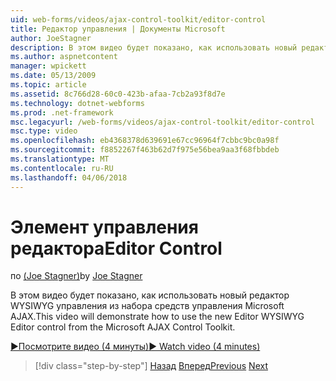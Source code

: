 ```yaml
---
uid: web-forms/videos/ajax-control-toolkit/editor-control
title: Редактор управления | Документы Microsoft
author: JoeStagner
description: В этом видео будет показано, как использовать новый редактор WYSIWYG управления из набора средств управления Microsoft AJAX.
ms.author: aspnetcontent
manager: wpickett
ms.date: 05/13/2009
ms.topic: article
ms.assetid: 8c766d28-60c0-423b-afaa-7cb2a93f8d7e
ms.technology: dotnet-webforms
ms.prod: .net-framework
msc.legacyurl: /web-forms/videos/ajax-control-toolkit/editor-control
msc.type: video
ms.openlocfilehash: eb4368378d639691e67cc96964f7cbbc9bc0a98f
ms.sourcegitcommit: f8852267f463b62d7f975e56bea9aa3f68fbbdeb
ms.translationtype: MT
ms.contentlocale: ru-RU
ms.lasthandoff: 04/06/2018
---
```

<a name="editor-control"></a><span data-ttu-id="73066-103">Элемент управления редактора</span><span class="sxs-lookup"><span data-stu-id="73066-103">Editor Control</span></span>
====================
<span data-ttu-id="73066-104">по [(Joe Stagner)](https://github.com/JoeStagner)</span><span class="sxs-lookup"><span data-stu-id="73066-104">by [Joe Stagner](https://github.com/JoeStagner)</span></span>

<span data-ttu-id="73066-105">В этом видео будет показано, как использовать новый редактор WYSIWYG управления из набора средств управления Microsoft AJAX.</span><span class="sxs-lookup"><span data-stu-id="73066-105">This video will demonstrate how to use the new Editor WYSIWYG Editor control from the Microsoft AJAX Control Toolkit.</span></span>

[<span data-ttu-id="73066-106">&#9654;Посмотрите видео (4 минуты)</span><span class="sxs-lookup"><span data-stu-id="73066-106">&#9654; Watch video (4 minutes)</span></span>](https://channel9.msdn.com/Blogs/ASP-NET-Site-Videos/editor-control)

> [!div class="step-by-step"]
> <span data-ttu-id="73066-107">[Назад](combo-box.md)
> [Вперед](editor-control-custom.md)</span><span class="sxs-lookup"><span data-stu-id="73066-107">[Previous](combo-box.md)
[Next](editor-control-custom.md)</span></span>
